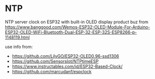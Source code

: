 # NTP
NTP server clock on ESP32 with built-in OLED display
product buz from https://www.banggood.com/Wemos-ESP32-OLED-Module-For-Arduino-ESP32-OLED-WiFi-Bluetooth-Dual-ESP-32-ESP-32S-ESP8266-p-1148119.html


use info from:
- https://github.com/LilyGO/ESP32-OLED0.96-ssd1306
- https://github.com/SensorsIot/NTPtimeESP
- https://www.instructables.com/id/ESP32-Based-Clock/
- https://github.com/marcudanf/espclock
